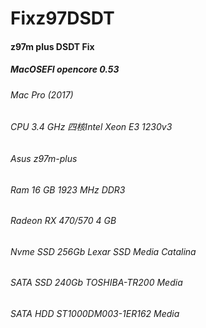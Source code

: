 # Fixz97DSDT
#### z97m plus DSDT Fix
##### MacOSEFI opencore 0.53

###### Mac Pro (2017)
###### CPU 3.4 GHz 四核Intel Xeon E3 1230v3
###### Asus z97m-plus
###### Ram 16 GB 1923 MHz DDR3
###### Radeon RX 470/570 4 GB
###### Nvme SSD 256Gb Lexar SSD Media Catalina
###### SATA SSD 240Gb TOSHIBA-TR200 Media
###### SATA HDD ST1000DM003-1ER162 Media